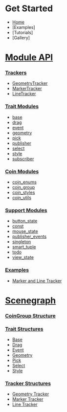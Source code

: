 # Get Started
* [Home][home]
* [Examples]
* [Tutorials]
* [Gallery]

# [Module API](Modules)
### [Trackers](Modules#trackers)
* [GeometryTracker](GeometryTracker)
* [MarkerTracker](MarkerTracker)
* [LineTracker](LineTracker)

### [Trait Modules](Modules#traits)
* [base](Base-Trait)
* [drag](Drag-Trait)
* [event](Event-Trait)
* [geometry](Geometry-Trait)
* [pick](Pick-Trait)
* [publisher](Publisher-Trait)
* [select](Select-Trait)
* [style](Style-Trait)
* [subscriber](Subscriber-Trait)

### [Coin Modules](coin-modules)
* [coin_enums](coin_enums)
* [coin_group](coin_group)
* [coin_styles](coin_styles)
* [coin_utils](coin_utils)

### [Support Modules](support-modules)
* [button_state](button_state)
* [const](const)
* [mouse_state](mouse_state)
* [publisher_events](publisher_events)
* [singleton](singleton)
* [smart_tuple](smart_tuple)
* [todo](todo)
* [view_state](view_state)

### [Examples](examples-modules)
* [Marker and Line Tracker](Example-Marker-and-Line-Tracker )

# [Scenegraph](scenegraph)
### [CoinGroup Structure](Scenegraph#coingroup)

### [Trait Structures](Scenegraph#trait-structures)
* [Base](Scenegraph#base-structure)
* [Drag](Scenegraph#drag-structure)
* [Event](Scenegraph#event-structure)
* [Geometry](Scenegraph#geometry-structure)
* [Pick](Scenegraph#pick-structure)
* [Select](Scenegraph#select-structure)
* [Style](Scenegraph#style-structure)

### [Tracker Structures](Scenegraph#tracker-structures)
* [Geometry Tracker](Scenegraph#geometry-tracker-structure)
* [Marker Tracker](Scenegraph#marker-tracker-structure)
* [Line Tracker](Scenegraph#line-tracker-structure)

[home]: https://github.com/joelgraff/pivy_trackers/wiki
